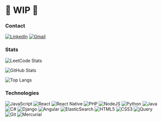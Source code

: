 # 🚧 WIP 🚧

### Contact
[![LinkedIn](https://img.shields.io/badge/linkedin-%230077B5.svg?&style=for-the-badge&logo=linkedin&logoColor=white)](https://www.linkedin.com/in/allenlin113/)
[![Gmail](https://img.shields.io/badge/Gmail-D14836?style=for-the-badge&logo=gmail&logoColor=white)](mailto:allenlin113@gmail.com)


### Stats
![LeetCode Stats](https://leetcard.jacoblin.cool/allenlin113?theme=nord&font=Noto%20Sans&ext=heatmap)

![GitHub Stats](https://github-readme-stats.vercel.app/api?username=allenlin113&show_icons=true&count_private=true&include_all_commits=trye&custom_title=GitHub%20Stats&layout=compact&title_color=007bff&text_color=e7e7e7&icon_color=007bff&bg_color=171c28)

![Top Langs](https://github-readme-stats.vercel.app/api/top-langs/?username=allenlin113&layout=compact&title_color=007bff&text_color=e7e7e7&icon_color=007bff&bg_color=171c28)

### Technologies
![JavaScript](https://img.shields.io/badge/javascript-%23323330.svg?style=for-the-badge&logo=javascript&logoColor=%23F7DF1E) ![React](https://img.shields.io/badge/react-%2320232a.svg?style=for-the-badge&logo=react&logoColor=%2361DAFB) ![React Native](https://img.shields.io/badge/react_native-%2320232a.svg?style=for-the-badge&logo=react&logoColor=%2361DAFB) ![PHP](https://img.shields.io/badge/php-%23777BB4.svg?style=for-the-badge&logo=php&logoColor=white) ![NodeJS](https://img.shields.io/badge/node.js-6DA55F?style=for-the-badge&logo=node.js&logoColor=white) ![Python](https://img.shields.io/badge/python-3670A0?style=for-the-badge&logo=python&logoColor=ffdd54) ![Java](https://img.shields.io/badge/java-%23ED8B00.svg?style=for-the-badge&logo=openjdk&logoColor=white) ![C#](https://img.shields.io/badge/c%23-%23239120.svg?style=for-the-badge&logo=c-sharp&logoColor=white)
![Django](https://img.shields.io/badge/django-%23092E20.svg?style=for-the-badge&logo=django&logoColor=white) ![Angular](https://img.shields.io/badge/angular-%23DD0031.svg?style=for-the-badge&logo=angular&logoColor=white) ![ElasticSearch](https://img.shields.io/badge/-ElasticSearch-005571?style=for-the-badge&logo=elasticsearch) ![HTML5](https://img.shields.io/badge/html5-%23E34F26.svg?style=for-the-badge&logo=html5&logoColor=white) ![CSS3](https://img.shields.io/badge/css3-%231572B6.svg?style=for-the-badge&logo=css3&logoColor=white) ![jQuery](https://img.shields.io/badge/jquery-%230769AD.svg?style=for-the-badge&logo=jquery&logoColor=white) ![Git](https://img.shields.io/badge/git-%23F05033.svg?style=for-the-badge&logo=git&logoColor=white) ![Mercurial](https://img.shields.io/badge/mercurial-999999.svg?style=for-the-badge&logo=mercurial&logoColor=white)





<!--
- Emojis https://www.webfx.com/tools/emoji-cheat-sheet/
- Writing on GitHub https://docs.github.com/en/get-started/writing-on-github/getting-started-with-writing-and-formatting-on-github
- Markdown Badges https://github.com/Ileriayo/markdown-badges

- Resume [![](https://img.shields.io/badge/📄resume-gray?&style=for-the-badge)](https://knlnks.github.io/resume/Kunalan_Kevin_Subagaran_Resume.pdf)
- ![Visitor Count](https://profile-counter.glitch.me/{allenlin113}/count.svg)
-->
